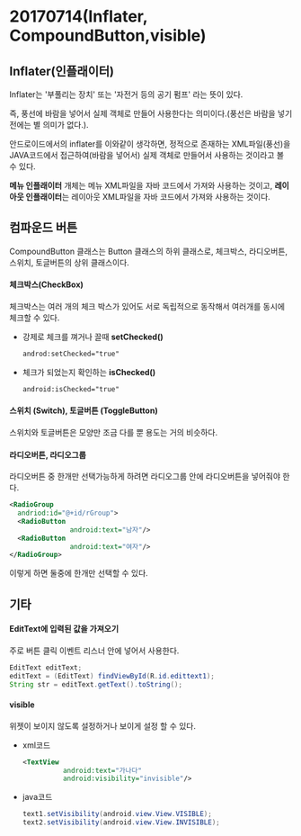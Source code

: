 # 20170714(Inflater, CompoundButton,visible)

## Inflater(인플래이터)

Inflater는 '부풀리는 장치' 또는 '자전거 등의 공기 펌프' 라는 뜻이 있다.

즉, 풍선에 바람을 넣어서 실제 객체로 만들어 사용한다는 의미이다.(풍선은 바람을 넣기 전에는 별 의미가 없다.). 

안드로이드에서의 inflater를 이와같이 생각하면, 정적으로 존재하는 XML파일(풍선)을 JAVA코드에서 접근하여(바람을 넣어서) 실제 객체로 만들어서 사용하는 것이라고 볼 수 있다.

**메뉴 인플래이터** 개체는 메뉴 XML파일을 자바 코드에서 가져와 사용하는 것이고, **레이아웃 인플래이터**는 레이아웃 XML파일을 자바 코드에서 가져와 사용하는 것이다.





## 컴파운드 버튼

CompoundButton 클래스는 Button 클래스의 하위 클래스로, 체크박스, 라디오버튼, 스위치, 토글버튼의 상위 클래스이다. 

#### 체크박스(CheckBox)

체크박스는 여러 개의 체크 박스가 있어도 서로 독립적으로 동작해서 여러개를 동시에 체크할 수 있다. 

- 강제로 체크를 껴거나 끌때 **setChecked()**

  ```xml
  androd:setChecked="true"
  ```

- 체크가 되었는지 확인하는 **isChecked()**

  ```xml
  android:isChecked="true"
  ```



#### 스위치 (Switch), 토글버튼 (ToggleButton)

스위치와 토글버튼은 모양만 조금 다를 뿐 용도는 거의 비슷하다. 



#### 라디오버튼, 라디오그룹

라디오버튼 중 한개만 선택가능하게 하려면 라디오그룹 안에 라디오버튼을 넣어줘야 한다.

```xml
<RadioGroup
  andriod:id="@+id/rGroup">
  <RadioButton
               android:text="남자"/>
  <RadioButton
               android:text="여자"/>
</RadioGroup>
```

이렇게 하면 둘중에 한개만 선택할 수 있다.





## 기타

#### EditText에 입력된 값을 가져오기 

주로 버튼 클릭 이벤트 리스너 안에 넣어서 사용한다.

```java
EditText editText;
editText = (EditText) findViewById(R.id.edittext1);
String str = editText.getText().toString();
```



#### visible

위젯이 보이지 않도록 설정하거나 보이게 설정 할 수 있다.

- xml코드

  ```xml
  <TextView
            android:text="가나다"
            android:visibility="invisible"/>
  ```

- java코드

  ```java
  text1.setVisibility(android.view.View.VISIBLE);
  text2.setVisibility(android.view.View.INVISIBLE);
  ```

